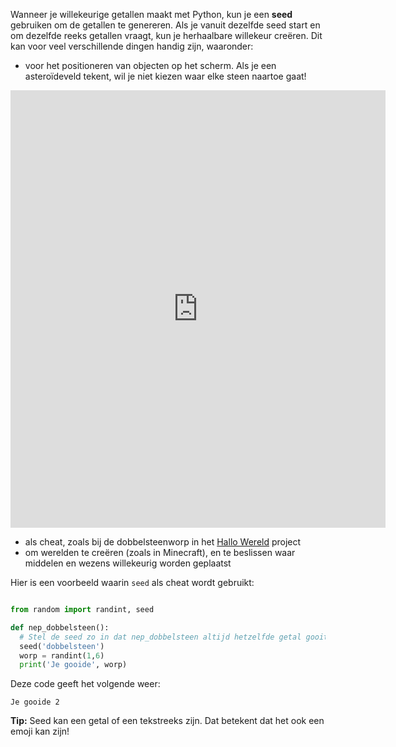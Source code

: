 Wanneer je willekeurige getallen maakt met Python, kun je een **seed** gebruiken om de getallen te genereren. Als je vanuit dezelfde seed start en om dezelfde reeks getallen vraagt, kun je herhaalbare willekeur creëren. Dit kan voor veel verschillende dingen handig zijn, waaronder:

- voor het positioneren van objecten op het scherm. Als je een asteroïdeveld tekent, wil je niet kiezen waar elke steen naartoe gaat!

<iframe src="https://editor.raspberrypi.org/en/embed/viewer/dodge-asteroids-example" width="600" height="700" frameborder="0" marginwidth="0" marginheight="0" allowfullscreen>
</iframe>

- als cheat, zoals bij de dobbelsteenworp in het [Hallo Wereld](https://projects.raspberrypi.org/nl-NL/projects/hello-world) project
- om werelden te creëren (zoals in Minecraft), en te beslissen waar middelen en wezens willekeurig worden geplaatst


Hier is een voorbeeld waarin `seed` als cheat wordt gebruikt:

```python

from random import randint, seed

def nep_dobbelsteen():
  # Stel de seed zo in dat nep_dobbelsteen altijd hetzelfde getal gooit
  seed('dobbelsteen')
  worp = randint(1,6)
  print('Je gooide', worp)

```
Deze code geeft het volgende weer:

```
Je gooide 2
```

**Tip:** Seed kan een getal of een tekstreeks zijn. Dat betekent dat het ook een emoji kan zijn!

